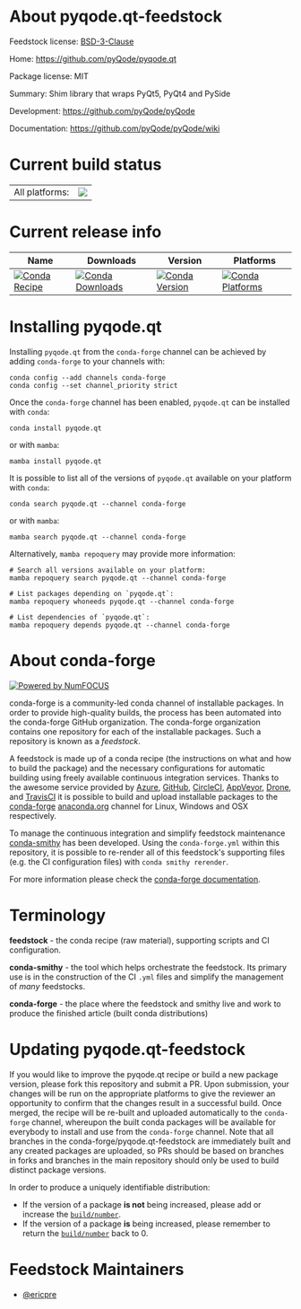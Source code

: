 About pyqode.qt-feedstock
=========================

Feedstock license: [BSD-3-Clause](https://github.com/conda-forge/pyqode.qt-feedstock/blob/main/LICENSE.txt)

Home: https://github.com/pyQode/pyqode.qt

Package license: MIT

Summary: Shim library that wraps PyQt5, PyQt4 and PySide

Development: https://github.com/pyQode/pyQode

Documentation: https://github.com/pyQode/pyQode/wiki

Current build status
====================


<table><tr><td>All platforms:</td>
    <td>
      <a href="https://dev.azure.com/conda-forge/feedstock-builds/_build/latest?definitionId=4129&branchName=main">
        <img src="https://dev.azure.com/conda-forge/feedstock-builds/_apis/build/status/pyqode.qt-feedstock?branchName=main">
      </a>
    </td>
  </tr>
</table>

Current release info
====================

| Name | Downloads | Version | Platforms |
| --- | --- | --- | --- |
| [![Conda Recipe](https://img.shields.io/badge/recipe-pyqode.qt-green.svg)](https://anaconda.org/conda-forge/pyqode.qt) | [![Conda Downloads](https://img.shields.io/conda/dn/conda-forge/pyqode.qt.svg)](https://anaconda.org/conda-forge/pyqode.qt) | [![Conda Version](https://img.shields.io/conda/vn/conda-forge/pyqode.qt.svg)](https://anaconda.org/conda-forge/pyqode.qt) | [![Conda Platforms](https://img.shields.io/conda/pn/conda-forge/pyqode.qt.svg)](https://anaconda.org/conda-forge/pyqode.qt) |

Installing pyqode.qt
====================

Installing `pyqode.qt` from the `conda-forge` channel can be achieved by adding `conda-forge` to your channels with:

```
conda config --add channels conda-forge
conda config --set channel_priority strict
```

Once the `conda-forge` channel has been enabled, `pyqode.qt` can be installed with `conda`:

```
conda install pyqode.qt
```

or with `mamba`:

```
mamba install pyqode.qt
```

It is possible to list all of the versions of `pyqode.qt` available on your platform with `conda`:

```
conda search pyqode.qt --channel conda-forge
```

or with `mamba`:

```
mamba search pyqode.qt --channel conda-forge
```

Alternatively, `mamba repoquery` may provide more information:

```
# Search all versions available on your platform:
mamba repoquery search pyqode.qt --channel conda-forge

# List packages depending on `pyqode.qt`:
mamba repoquery whoneeds pyqode.qt --channel conda-forge

# List dependencies of `pyqode.qt`:
mamba repoquery depends pyqode.qt --channel conda-forge
```


About conda-forge
=================

[![Powered by
NumFOCUS](https://img.shields.io/badge/powered%20by-NumFOCUS-orange.svg?style=flat&colorA=E1523D&colorB=007D8A)](https://numfocus.org)

conda-forge is a community-led conda channel of installable packages.
In order to provide high-quality builds, the process has been automated into the
conda-forge GitHub organization. The conda-forge organization contains one repository
for each of the installable packages. Such a repository is known as a *feedstock*.

A feedstock is made up of a conda recipe (the instructions on what and how to build
the package) and the necessary configurations for automatic building using freely
available continuous integration services. Thanks to the awesome service provided by
[Azure](https://azure.microsoft.com/en-us/services/devops/), [GitHub](https://github.com/),
[CircleCI](https://circleci.com/), [AppVeyor](https://www.appveyor.com/),
[Drone](https://cloud.drone.io/welcome), and [TravisCI](https://travis-ci.com/)
it is possible to build and upload installable packages to the
[conda-forge](https://anaconda.org/conda-forge) [anaconda.org](https://anaconda.org/)
channel for Linux, Windows and OSX respectively.

To manage the continuous integration and simplify feedstock maintenance
[conda-smithy](https://github.com/conda-forge/conda-smithy) has been developed.
Using the ``conda-forge.yml`` within this repository, it is possible to re-render all of
this feedstock's supporting files (e.g. the CI configuration files) with ``conda smithy rerender``.

For more information please check the [conda-forge documentation](https://conda-forge.org/docs/).

Terminology
===========

**feedstock** - the conda recipe (raw material), supporting scripts and CI configuration.

**conda-smithy** - the tool which helps orchestrate the feedstock.
                   Its primary use is in the construction of the CI ``.yml`` files
                   and simplify the management of *many* feedstocks.

**conda-forge** - the place where the feedstock and smithy live and work to
                  produce the finished article (built conda distributions)


Updating pyqode.qt-feedstock
============================

If you would like to improve the pyqode.qt recipe or build a new
package version, please fork this repository and submit a PR. Upon submission,
your changes will be run on the appropriate platforms to give the reviewer an
opportunity to confirm that the changes result in a successful build. Once
merged, the recipe will be re-built and uploaded automatically to the
`conda-forge` channel, whereupon the built conda packages will be available for
everybody to install and use from the `conda-forge` channel.
Note that all branches in the conda-forge/pyqode.qt-feedstock are
immediately built and any created packages are uploaded, so PRs should be based
on branches in forks and branches in the main repository should only be used to
build distinct package versions.

In order to produce a uniquely identifiable distribution:
 * If the version of a package **is not** being increased, please add or increase
   the [``build/number``](https://docs.conda.io/projects/conda-build/en/latest/resources/define-metadata.html#build-number-and-string).
 * If the version of a package **is** being increased, please remember to return
   the [``build/number``](https://docs.conda.io/projects/conda-build/en/latest/resources/define-metadata.html#build-number-and-string)
   back to 0.

Feedstock Maintainers
=====================

* [@ericpre](https://github.com/ericpre/)

